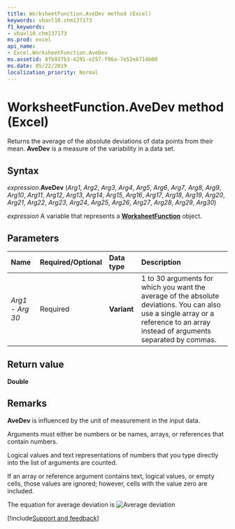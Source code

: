 ```yaml
---
title: WorksheetFunction.AveDev method (Excel)
keywords: vbaxl10.chm137173
f1_keywords:
- vbaxl10.chm137173
ms.prod: excel
api_name:
- Excel.WorksheetFunction.AveDev
ms.assetid: 8fb937b3-4291-e257-f96a-7e52e6714b00
ms.date: 05/22/2019
localization_priority: Normal
---
```



# WorksheetFunction.AveDev method (Excel)

Returns the average of the absolute deviations of data points from their mean. **AveDev** is a measure of the variability in a data set.


## Syntax

_expression_.**AveDev** (_Arg1_, _Arg2_, _Arg3_, _Arg4_, _Arg5_, _Arg6_, _Arg7_, _Arg8_, _Arg9_, _Arg10_, _Arg11_, _Arg12_, _Arg13_, _Arg14_, _Arg15_, _Arg16_, _Arg17_, _Arg18_, _Arg19_, _Arg20_, _Arg21_, _Arg22_, _Arg23_, _Arg24_, _Arg25_, _Arg26_, _Arg27_, _Arg28_, _Arg29_, _Arg30_)

_expression_ A variable that represents a **[WorksheetFunction](Excel.WorksheetFunction.md)** object.


## Parameters

|Name|Required/Optional|Data type|Description|
|:-----|:-----|:-----|:-----|
| _Arg1 - Arg 30_|Required| **Variant**|1 to 30 arguments for which you want the average of the absolute deviations. You can also use a single array or a reference to an array instead of arguments separated by commas.|

## Return value

**Double**


## Remarks

**AveDev** is influenced by the unit of measurement in the input data.
    
Arguments must either be numbers or be names, arrays, or references that contain numbers.
    
Logical values and text representations of numbers that you type directly into the list of arguments are counted.
    
If an array or reference argument contains text, logical values, or empty cells, those values are ignored; however, cells with the value zero are included.
    
The equation for average deviation is ![Average deviation](../images/awfavedv_ZA06051110.gif)




[!include[Support and feedback](~/includes/feedback-boilerplate.md)]